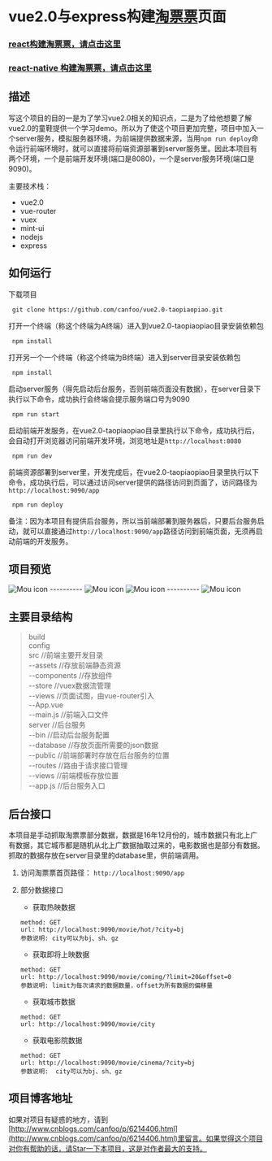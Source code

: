 # vue2.0与express构建[淘票票](https://h5.m.taobao.com/app/movie/pages/index/index.html?from=def&spm=a1z2r.7661912.h5-movie-list.121&sqm=a1z2r.7661912.1.1&bottomtab=show)页面

### [react构建淘票票，请点击这里](https://github.com/canfoo/react-taopiaopiao)
### [react-native 构建淘票票，请点击这里](https://github.com/canfoo/react-native-taopiaopiao)

## 描述
写这个项目的目的一是为了学习vue2.0相关的知识点，二是为了给他想要了解vue2.0的童鞋提供一个学习demo。所以为了使这个项目更加完整，项目中加入一个server服务，模拟服务器环境，为前端提供数据来源，当用`npm run deploy`命令运行前端环境时，就可以直接将前端资源部署到server服务里。因此本项目有两个环境，一个是前端开发环境(端口是8080)，一个是server服务环境(端口是9090)。

主要技术栈：<br/>
- vue2.0
- vue-router
- vuex
- mint-ui
- nodejs
- express

## 如何运行
下载项目
```
 git clone https://github.com/canfoo/vue2.0-taopiaopiao.git
```
 打开一个终端（称这个终端为A终端）进入到vue2.0-taopiaopiao目录安装依赖包
```
 npm install
```
 打开另一个一个终端（称这个终端为B终端）进入到server目录安装依赖包
```
 npm install
```
启动server服务（得先启动后台服务，否则前端页面没有数据），在server目录下执行以下命令，成功执行会终端会提示服务端口号为9090
```
 npm run start
```
启动前端开发服务，在vue2.0-taopiaopiao目录里执行以下命令，成功执行后，会自动打开浏览器访问前端开发环境，浏览地址是`http://localhost:8080`
```
 npm run dev
```
前端资源部署到server里，开发完成后，在vue2.0-taopiaopiao目录里执行以下命令，成功执行后，可以通过访问server提供的路径访问到页面了，访问路径为`http://localhost:9090/app`
```
 npm run deploy
```

备注：因为本项目有提供后台服务，所以当前端部署到服务器后，只要后台服务启动，就可以直接通过`http://localhost:9090/app`路径访问到前端页面，无须再启动前端的开发服务。

## 项目预览
![Mou icon](./Screenshots/1.gif) ----------
![Mou icon](./Screenshots/2.gif)
![Mou icon](./Screenshots/3.gif) ----------
![Mou icon](./Screenshots/4.gif)

## 主要目录结构
> build  
> config <br/>
> src  //前端主要开发目录<br/>
>  --assets  //存放前端静态资源<br/>
>  --components  //存放组件<br/>
>  --store  //vuex数据流管理<br/>
>  --views  //页面试图，由vue-router引入<br/>
>  --App.vue <br/>
>  --main.js  //前端入口文件<br/>
>server  //后台服务<br/>
>  --bin  //启动后台服务配置<br/>
>  --database  //存放页面所需要的json数据<br/>
>  --public  //前端部署时存放在后台服务的位置<br/>
>  --routes  //路由于请求接口管理<br/>
>  --views  //前端模板存放位置<br/>
>  --app.js  //后台服务入口<br/>

## 后台接口
本项目是手动抓取淘票票部分数据，数据是16年12月份的，城市数据只有北上广有数据，其它城市都是随机从北上广数据抽取过来的，电影数据也是部分有数据。抓取的数据存放在server目录里的database里，供前端调用。

1. 访问淘票票首页路径： `http://localhost:9090/app`

2. 部分数据接口
	- 获取热映数据
	```
	method: GET
 	url: http://localhost:9090/movie/hot/?city=bj
 	参数说明: city可以为bj、sh、gz
	```
	- 获取即将上映数据
	```
	method: GET
 	url: http://localhost:9090/movie/coming/?limit=20&offset=0
 	参数说明: limit为每次请求的数据数量，offset为所有数据的偏移量
	```
	- 获取城市数据
	```
	method: GET
 	url: http://localhost:9090/movie/city
	```
	- 获取电影院数据
	```
	method: GET
 	url: http://localhost:9090/movie/cinema/?city=bj
 	参数说明:  city可以为bj、sh、gz
	```


## 项目博客地址
如果对项目有疑惑的地方，请到[http://www.cnblogs.com/canfoo/p/6214406.html](http://www.cnblogs.com/canfoo/p/6214406.html)里留言。如果觉得这个项目对你有帮助的话，请Star一下本项目，这是对作者最大的支持。
